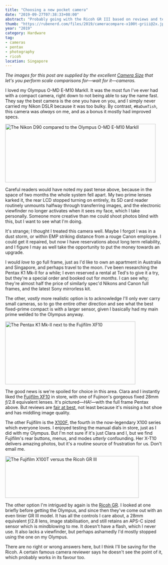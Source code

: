 ```yaml
---
title: "Choosing a new pocket camera"
date: "2019-09-27T07:38:33+08:00"
abstract: "Probably going with the Ricoh GR III based on reviews and testing."
thumb: "https://rubenerd.com/files/2019/cameracompare-x100t-griii@2x.jpg"
year: "2019"
category: Hardware
tag:
- cameras
- pentax
- photography
- ricoh
location: Singapore
---
```

*The images for this post are supplied by the excellent [Camera Size](https://camerasize.com) that let's you perform scale comparisons for&mdash;wait for it&mdash;cameras.*

I loved my Olympus O-MD E-M10 MarkII. It was the most fun I've ever had with a compact camera, right down to not being able to say the name fast. They say the best camera is the one you have on you, and I simply never carried my Nikon DSLR because it was too bulky. By contrast, `#BaDumTish`, this camera was *always* on me, and as a bonus it mostly had improved specs.

<p><img src="https://rubenerd.com/files/2019/cameracompare-d90-em10@1x.jpg" srcset="https://rubenerd.com/files/2019/cameracompare-d90-em10@1x.jpg 1x, https://rubenerd.com/files/2019/cameracompare-d90-em10@2x.jpg 2x" alt="The Nikon D90 compared to the Olympus O-MD E-M10 MarkII" style="width:481px; height:187px;" /></p>

Careful readers would have noted my past tense above, because in the space of two months the whole system fell apart. My two prime lenses karked it, the rear LCD stopped turning on entirely, its SD card reader routinely unmounts halfway through transferring images, and the electronic viewfinder no longer activates when it sees my face, which I take personally. Someone more creative than me could shoot photos blind with this, but I want to see what I'm doing.

It's strange; I thought I treated this camera well. Maybe I forgot I was in a dust storm, or within EMP striking distance from a rouge Canon employee. I could get it repaired, but now I have reservations about long term reliability, and I figure I may as well take the opportunity to put the money towards an upgrade.

I would *love* to go full frame, just as I'd like to own an apartment in Australia and Singapore, and perhaps travel to the moon. I've been researching the Pentax K1 Mk-II for a while; I even reserved a rental at Ted's to give it a try, but they're a special order and booked out for *months*. I can see why; they're almost half the price of similarly spec'd Nikons and Canon full frames, and the latest Sony mirrorless kit.

The other, *vastly* more realistic option is to acknowledge I'll only ever carry small cameras, so to go the entire other direction and see what the best fixed-prime compact is with a larger sensor, given I basically had my main prime welded to the Olympus anyway.

<p><img src="https://rubenerd.com/files/2019/cameracompare-k1-xf10@1x.jpg" srcset="https://rubenerd.com/files/2019/cameracompare-k1-xf10@1x.jpg 1x, https://rubenerd.com/files/2019/cameracompare-k1-xf10@2x.jpg 2x" alt="The Pentax K1 Mk-II next to the Fujifilm XF10" style="width:416px; height:201px;" /></p>

The good news is we're spoiled for choice in this area. Clara and I instantly liked the [Fujifilm XF10](https://www.fujifilm.com/products/digital_cameras/x/fujifilm_xf10/) in store, with one of Fujinon's gorgeous fixed 28mm ƒ/2.8 equivalent lenses. It's pictured&mdash;*HA!*&mdash;with the full frame Pentax above. But reviews are [fair at best](https://www.dpreview.com/reviews/fujifilm-xf10-review), not least because it's missing a hot shoe and has middling image quality.

The other Fujifilm is the [X100F](https://www.fujifilm.com/products/digital_cameras/x/fujifilm_x100f/), the fourth in the now-legendary X100 series which everyone loves. I enjoyed testing the manual dials in store, just as I did with my Olympus. But I'm not sure if it's just Clara and I, but we find Fujifilm's rear buttons, menus, and modes *utterly* confounding. Her X-T10 delivers amazing photos, but it's a routine source of frustration for us. Don't email me.

<p><img src="https://rubenerd.com/files/2019/cameracompare-x100t-griii@1x.jpg" srcset="https://rubenerd.com/files/2019/cameracompare-x100t-griii@1x.jpg 1x, https://rubenerd.com/files/2019/cameracompare-x100t-griii@2x.jpg 2x" alt="The Fujifilm X100T versus the Ricoh GR III" style="width:427px; height:134px;" /></p>

The other option I'm intrigued by again is the [Ricoh GR](http://www.ricoh-imaging.co.jp/english/products/gr/). I looked at one briefly before getting the Olympus, and since then they've come out with an even tinier GR III model. It has all the controls I care about, a 28mm equivalent ƒ/2.8 lens, image stabilisation, and still retains an APS-C sized sensor which is mindblowing to me. It doesn't have a flash, which I never use. It also lacks a viewfinder, but perhaps ashamedly I'd mostly stopped using the one on my Olympus.

There are no right or wrong answers here, but I think I'll be saving for the Ricoh. A certain famous camera reviewer says he doesn't see the point of it, which probably works in its favour too.

